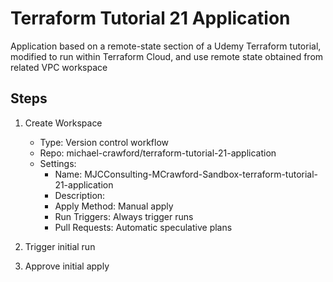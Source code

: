 # Terraform Tutorial 21 Application

Application based on a remote-state section of a Udemy Terraform tutorial,
modified to run within Terraform Cloud, and use remote state obtained from
related VPC workspace

## Steps

1. Create Workspace
    - Type: Version control workflow
    - Repo: michael-crawford/terraform-tutorial-21-application
    - Settings:
      - Name: MJCConsulting-MCrawford-Sandbox-terraform-tutorial-21-application
      - Description:
      - Apply Method: Manual apply
      - Run Triggers: Always trigger runs
      - Pull Requests: Automatic speculative plans

1. Trigger initial run

1. Approve initial apply
